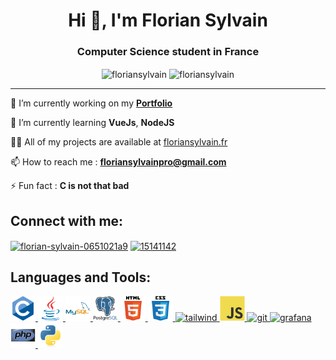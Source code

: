 <h1 align="center">Hi 👋, I'm Florian Sylvain</h1>
<h3 align="center">Computer Science student in France</h3>

<p align="center">
  <img align="center" height="175px" src="https://github-readme-stats.vercel.app/api?username=floriansylvain&show_icons=true&locale=en" alt="floriansylvain" />
  <img align="center" height="175px" src="https://github-readme-stats.vercel.app/api/top-langs?username=floriansylvain&show_icons=true&locale=en&layout=compact" alt="floriansylvain" />
</p>

<hr>

<div>
  
🔭 I’m currently working on my **[Portfolio](https://github.com/Floriansylvain/portfolio)**

🌱 I’m currently learning **VueJs**, **NodeJS**

👨‍💻 All of my projects are available at [floriansylvain.fr](https://floriansylvain.fr)

📫 How to reach me : **floriansylvainpro@gmail.com**

⚡ Fun fact : **C is not that bad**
</div>
  
<h2 align="left">Connect with me:</h3>
<p align="left">
<a href="https://linkedin.com/in/florian-sylvain-0651021a9" target="blank"><img align="center" src="https://raw.githubusercontent.com/rahuldkjain/github-profile-readme-generator/master/src/images/icons/Social/linked-in-alt.svg" alt="florian-sylvain-0651021a9" height="30" width="40" /></a>
<a href="https://stackoverflow.com/users/15141142" target="blank"><img align="center" src="https://raw.githubusercontent.com/rahuldkjain/github-profile-readme-generator/master/src/images/icons/Social/stack-overflow.svg" alt="15141142" height="30" width="40" /></a>
</p>

<h2 align="left">Languages and Tools:</h3>
<p align="left">
  <a href="https://www.cprogramming.com/" target="_blank"> <img src="https://raw.githubusercontent.com/devicons/devicon/master/icons/c/c-original.svg" alt="c" width="40" height="40"/> </a> 
  <a href="https://www.java.com" target="_blank"> <img src="https://raw.githubusercontent.com/devicons/devicon/master/icons/java/java-original.svg" alt="java" width="40" height="40"/> </a>
  <a href="https://www.mysql.com/" target="_blank"> <img src="https://raw.githubusercontent.com/devicons/devicon/master/icons/mysql/mysql-original-wordmark.svg" alt="mysql" width="40" height="40"/> </a> 
  <a href="https://www.postgresql.org" target="_blank"> <img src="https://raw.githubusercontent.com/devicons/devicon/master/icons/postgresql/postgresql-original-wordmark.svg" alt="postgresql" width="40" height="40"/> </a> 
  <a href="https://www.w3.org/html/" target="_blank"> <img src="https://raw.githubusercontent.com/devicons/devicon/master/icons/html5/html5-original-wordmark.svg" alt="html5" width="40" height="40"/> </a> 
  <a href="https://www.w3schools.com/css/" target="_blank"> <img src="https://raw.githubusercontent.com/devicons/devicon/master/icons/css3/css3-original-wordmark.svg" alt="css3" width="40" height="40"/> </a> 
  <a href="https://tailwindcss.com/" target="_blank"> <img src="https://www.vectorlogo.zone/logos/tailwindcss/tailwindcss-icon.svg" alt="tailwind" width="40" height="40"/> </a>
  <a href="https://developer.mozilla.org/en-US/docs/Web/JavaScript" target="_blank"> <img src="https://raw.githubusercontent.com/devicons/devicon/master/icons/javascript/javascript-original.svg" alt="javascript" width="40" height="40"/> </a>
  <a href="https://git-scm.com/" target="_blank"> <img src="https://www.vectorlogo.zone/logos/git-scm/git-scm-icon.svg" alt="git" width="40" height="40"/> </a> 
  <a href="https://grafana.com" target="_blank"> <img src="https://www.vectorlogo.zone/logos/grafana/grafana-icon.svg" alt="grafana" width="40" height="40"/> </a> 
  <a href="https://www.php.net" target="_blank"> <img src="https://raw.githubusercontent.com/devicons/devicon/master/icons/php/php-original.svg" alt="php" width="40" height="40"/> </a> 
  <a href="https://www.python.org" target="_blank"> <img src="https://raw.githubusercontent.com/devicons/devicon/master/icons/python/python-original.svg" alt="python" width="40" height="40"/> </a> 
</p>
